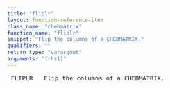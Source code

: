 ```yaml
---
title: "fliplr"
layout: function-reference-item
class_name: "chebmatrix"
function_name: "fliplr"
snippet: "Flip the columns of a CHEBMATRIX."
qualifiers: ""
return_type: "varargout"
arguments: "(rhs1)"
---
```


<pre class="help-text"> FLIPLR   Flip the columns of a CHEBMATRIX.
</pre>